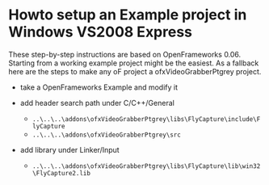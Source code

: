 # Howto setup an Example project in Windows VS2008 Express #

These step-by-step instructions are based on OpenFrameworks 0.06. Starting from a working example project might be the easiest. As a fallback here are the steps to make any oF project a ofxVideoGrabberPtgrey project.

  * take a OpenFrameworks Example and modify it

  * add header search path under C/C++/General
    * `..\..\..\addons\ofxVideoGrabberPtgrey\libs\FlyCapture\include\FlyCapture`
    * `..\..\..\addons\ofxVideoGrabberPtgrey\src`
  * add library under Linker/Input
    * `..\..\..\addons\ofxVideoGrabberPtgrey\libs\FlyCapture\lib\win32\FlyCapture2.lib`